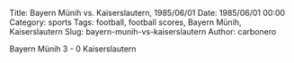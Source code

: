 Title: Bayern Münih vs. Kaiserslautern, 1985/06/01
Date: 1985/06/01 00:00
Category: sports
Tags: football, football scores, Bayern Münih, Kaiserslautern
Slug: bayern-munih-vs-kaiserslautern
Author: carbonero


Bayern Münih 3 - 0 Kaiserslautern

